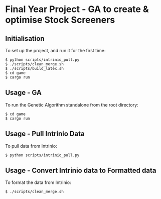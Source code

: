 Final Year Project - GA to create & optimise Stock Screeners
===============================================

Initialisation
--------------

To set up the project, and run it for the first time:

```console
$ python scripts/intrinio_pull.py
$ ./scripts/clean_merge.sh
$ ./scripts/build_latex.sh
$ cd game
$ cargo run
```

Usage - GA
----------

To run the Genetic Algorithm standalone from the root directory:

```console
$ cd game
$ cargo run
```

Usage - Pull Intrinio Data
--------------------------

To pull data from Intrinio:

```console
$ python scripts/intrinio_pull.py
```

Usage - Convert Intrinio data to Formatted data
-----------------------------------------------

To format the data from Intrinio:

```console
$ ./scripts/clean_merge.sh
```
